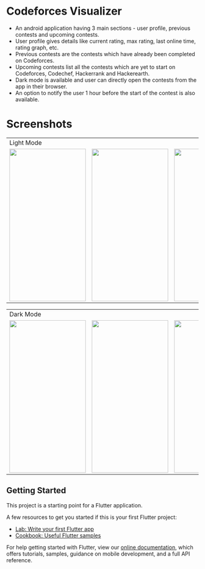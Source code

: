 # Codeforces Visualizer

- An android application having 3 main sections - user profile, previous contests and upcoming contests.
- User profile gives details like current rating, max rating, last online time, rating graph, etc.
- Previous contests are the contests which have already been completed on Codeforces.
- Upcoming contests list all the contests which are yet to start on Codeforces, Codechef, Hackerrank and Hackerearth.
- Dark mode is available and user can directly open the contests from the app in their browser.
- An option to notify the user 1 hour before the start of the contest is also available.

# Screenshots

<table>
  <tr>
    <td>Light Mode</td>
  </tr>
  <tr>
    <td><img src="https://user-images.githubusercontent.com/20441828/127750868-bb8efd3b-e371-4d41-9f78-1e5819c11912.png" width=200 height=400></td>
    <td><img src="https://user-images.githubusercontent.com/20441828/127750329-a60c7207-d7f5-43c7-99c0-adc1af77c10f.png" width=200 height=400></td>
    <td><img src="https://user-images.githubusercontent.com/20441828/127750357-67d438f9-984e-4cae-9d1f-0e1e97c577d3.png" width=200 height=400></td>
    <td><img src="https://user-images.githubusercontent.com/20441828/127750366-5669628b-a0b1-478b-9186-de91ade4e72a.png" width=200 height=400></td>
    <td><img src="https://user-images.githubusercontent.com/20441828/127750400-d4cf9981-d74a-4c62-87e7-b66c411553d0.png" width=200 height=400></td>
  </tr>
 </table>
 
 <table>
  <tr>
    <td>Dark Mode</td>
  </tr>
  <tr>
    <td><img src="https://user-images.githubusercontent.com/20441828/127750872-e094a301-0e03-45dc-89f5-869ae704d00d.png" width=200 height=400></td>
    <td><img src="https://user-images.githubusercontent.com/20441828/127750440-f798f025-cce2-43e1-a910-b9abc5a33baa.png" width=200 height=400></td>
    <td><img src="https://user-images.githubusercontent.com/20441828/127750446-f33ec37a-86eb-4034-abba-5bb503061741.png" width=200 height=400></td>
    <td><img src="https://user-images.githubusercontent.com/20441828/127750454-aae1c967-cc03-4adc-9059-a2f0633e575c.png" width=200 height=400></td>
    <td><img src="https://user-images.githubusercontent.com/20441828/127750460-be49adf8-5e67-424f-b812-47166a0a392a.png" width=200 height=400></td>
  </tr>
 </table>

## Getting Started

This project is a starting point for a Flutter application.

A few resources to get you started if this is your first Flutter project:

- [Lab: Write your first Flutter app](https://flutter.dev/docs/get-started/codelab)
- [Cookbook: Useful Flutter samples](https://flutter.dev/docs/cookbook)

For help getting started with Flutter, view our
[online documentation](https://flutter.dev/docs), which offers tutorials,
samples, guidance on mobile development, and a full API reference.
